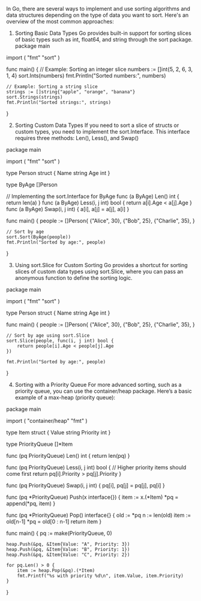 In Go, there are several ways to implement and use sorting algorithms and data structures depending on the type of data you want to sort. Here's an overview of the most common approaches:

1. Sorting Basic Data Types
Go provides built-in support for sorting slices of basic types such as int, float64, and string through the sort package.
package main

import (
	"fmt"
	"sort"
)

func main() {
	// Example: Sorting an integer slice
	numbers := []int{5, 2, 6, 3, 1, 4}
	sort.Ints(numbers)
	fmt.Println("Sorted numbers:", numbers)

	// Example: Sorting a string slice
	strings := []string{"apple", "orange", "banana"}
	sort.Strings(strings)
	fmt.Println("Sorted strings:", strings)
}

2. Sorting Custom Data Types
If you need to sort a slice of structs or custom types, you need to implement the sort.Interface. This interface requires three methods: Len(), Less(), and Swap()

package main

import (
	"fmt"
	"sort"
)

type Person struct {
	Name string
	Age  int
}

type ByAge []Person

// Implementing the sort.Interface for ByAge
func (a ByAge) Len() int           { return len(a) }
func (a ByAge) Less(i, j int) bool { return a[i].Age < a[j].Age }
func (a ByAge) Swap(i, j int)      { a[i], a[j] = a[j], a[i] }

func main() {
	people := []Person{
		{"Alice", 30},
		{"Bob", 25},
		{"Charlie", 35},
	}

	// Sort by age
	sort.Sort(ByAge(people))
	fmt.Println("Sorted by age:", people)
}

3. Using sort.Slice for Custom Sorting
Go provides a shortcut for sorting slices of custom data types using sort.Slice, where you can pass an anonymous function to define the sorting logic.

package main

import (
	"fmt"
	"sort"
)

type Person struct {
	Name string
	Age  int
}

func main() {
	people := []Person{
		{"Alice", 30},
		{"Bob", 25},
		{"Charlie", 35},
	}

	// Sort by age using sort.Slice
	sort.Slice(people, func(i, j int) bool {
		return people[i].Age < people[j].Age
	})

	fmt.Println("Sorted by age:", people)
}


4. Sorting with a Priority Queue
For more advanced sorting, such as a priority queue, you can use the container/heap package. Here’s a basic example of a max-heap (priority queue):

package main

import (
	"container/heap"
	"fmt"
)

type Item struct {
	Value    string
	Priority int
}

type PriorityQueue []*Item

func (pq PriorityQueue) Len() int { return len(pq) }

func (pq PriorityQueue) Less(i, j int) bool {
	// Higher priority items should come first
	return pq[i].Priority > pq[j].Priority
}

func (pq PriorityQueue) Swap(i, j int) {
	pq[i], pq[j] = pq[j], pq[i]
}

func (pq *PriorityQueue) Push(x interface{}) {
	item := x.(*Item)
	*pq = append(*pq, item)
}

func (pq *PriorityQueue) Pop() interface{} {
	old := *pq
	n := len(old)
	item := old[n-1]
	*pq = old[0 : n-1]
	return item
}

func main() {
	pq := make(PriorityQueue, 0)

	heap.Push(&pq, &Item{Value: "A", Priority: 3})
	heap.Push(&pq, &Item{Value: "B", Priority: 1})
	heap.Push(&pq, &Item{Value: "C", Priority: 2})

	for pq.Len() > 0 {
		item := heap.Pop(&pq).(*Item)
		fmt.Printf("%s with priority %d\n", item.Value, item.Priority)
	}
}
